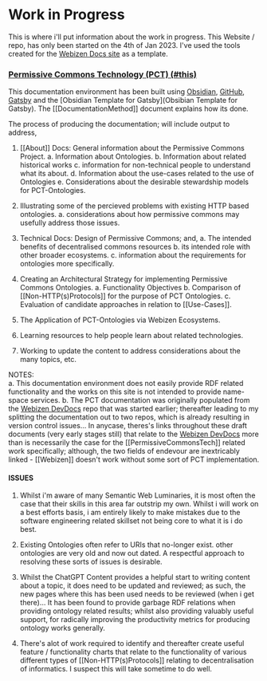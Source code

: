 # Work in Progress

This is where i'll put information about the work in progress.  This Website / repo, has only been started on the 4th of Jan 2023.  I've used the tools created for the [Webizen Docs site](https://devdocs.webizen.org/) as a template. 

### [Permissive Commons Technology  (PCT) (#this)](pct-devdocs.webcivics.org)

This documentation environment has been built using [Obsidian](https://obsidian.md/), [GitHub](https://github.com/), [Gatsby](https://www.gatsbyjs.com/) and the [Obsidian Template for Gatsby](Obsibian Template for Gatsby).  The [[DocumentationMethod]] document explains how its done.

The process of producing the documentation; will include output to address,

1. [[About]] Docs: General information about the Permissive Commons Project. 
	a. Information about Ontologies.
	b. Information about related historical works
	c. information for non-technical people to understand what its about.
	d. Information about the use-cases related to the use of Ontologies
	e. Considerations about the desirable stewardship models for PCT-Ontologies.

2. Illustrating some of the percieved problems with existing HTTP based ontologies.
	a. considerations about how permissive commons may usefully address those issues.
	
3. Technical Docs: Design of Permissive Commons; and,
	a. The intended benefits of decentralised commons resources
	b. its intended role with other broader ecosystems.
	c. information about the requirements for ontologies more specifically.
	
4. Creating an Architectural Strategy for implementing Permissive Commons Ontologies.
	a. Functionality Objectives
	b. Comparison of [[Non-HTTP(s)Protocols]] for the purpose of PCT Ontologies.
	c. Evaluation of candidate approaches in relation to [[Use-Cases]].
	
5. The Application of PCT-Ontologies via Webizen Ecosystems.
   
6. Learning resources to help people learn about related technologies.  
   
7. Working to update the content to address considerations about the many topics, etc.

NOTES:  
a. This documentation environment does not easily provide RDF related functionality and the works on this site is not intended to provide name-space services. 
b. The PCT documentation was originally populated from the [Webizen DevDocs](https://devdocs.webizen.org/) repo that was started earlier; thereafter leading to my splitting the documentation out to two repos, which is already resulting in version control issues...  In anycase, theres's links throughout these draft documents (very early stages still) that relate to the [Webizen DevDocs](https://devdocs.webizen.org/) more than is necessarily the case for the [[PermissiveCommonsTech]] related work specifically; although, the two fields of endevour are inextricably linked - [[Webizen]] doesn't work without some sort of PCT implementation. 

#### ISSUES

1. Whilst i'm aware of many Semantic Web Luminaries, it is most often the case that their skills in this area far outstrip my own.  Whilst i will work on a best efforts basis, i am entirely likely to make mistakes due to the software engineering related skillset not being core to what it is i do best.  
 
2. Existing Ontologies often refer to URIs that no-longer exist.  other ontologies are very old and now out dated.  A respectful approach to resolving these sorts of issues is desirable.

3. Whilst the ChatGPT Content provides a helpful start to writing content about a topic, it does need to be updated and reviewed; as such, the new pages where this has been used needs to be reviewed (when i get there)...  It has been found to provide garbage RDF relations when providing ontology related results; whilst also providing valuably useful support, for radically improving the productivity metrics for producing ontology works generally. 

5. There's alot of work required to identify and thereafter create useful feature / functionality charts that relate to the functionality of various different types of [[Non-HTTP(s)Protocols]] relating to decentralisation of informatics.  I suspect this will take sometime to do well.


